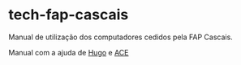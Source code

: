 # tech-fap-cascais

Manual de utilização dos computadores cedidos pela FAP Cascais.

Manual com a ajuda de <a href="https://gohugo.io/hosting-and-deployment/hosting-on-github/">Hugo</a> e <a href="https://docs.vantage-design.com/ace/getting-started/usage/">ACE</a>

